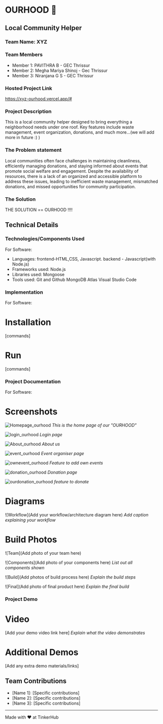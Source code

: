 

# OURHOOD  🎯


## Local Community Helper
### Team Name: XYZ


### Team Members
- Member 1: PAVITHRA B - GEC Thrissur
- Member 2: Megha Mariya Shinoj - Gec Thrissur
- Member 3: Niranjana G S - GEC Thrissur

### Hosted Project Link
https://xyz-ourhood.vercel.app/#

### Project Description
This is a local community helper designed to bring everything a neighborhood needs under one roof. Key features include waste management, event organization, donations, and much more...(we will add more in future :) )

### The Problem statement
Local communities often face challenges in maintaining cleanliness, efficiently managing donations, and staying informed about events that promote social welfare and engagement. Despite the availability of resources, there is a lack of an organized and accessible platform to address these issues, leading to inefficient waste management, mismatched donations, and missed opportunities for community participation.

### The Solution
THE SOLUTION == OURHOOD !!!!

## Technical Details
### Technologies/Components Used
For Software:
-  Languages: frontend-HTML,CSS, Javascript.
              backend - Javascript(with Node.js)
- Frameworks used: Node.js
- Libraries used: Mongoose
- Tools used:  Git and Github
               MongoDB Atlas
               Visual Studio Code


### Implementation
For Software:
# Installation
[commands]

# Run
[commands]

### Project Documentation
For Software:

# Screenshots 
![Homepage_ourhood](https://github.com/user-attachments/assets/866e109e-be91-4815-8059-80e5ad8c2cfd)
*This is the home page of our "OURHOOD"*

![login_ourhood](https://github.com/user-attachments/assets/fb789acd-8dc0-4f20-9a0b-2254e56d1bd9)
*Login page*

![About_ourhood](https://github.com/user-attachments/assets/c2b125d7-7f52-4bd4-a274-e6d35f52583f)
*About us*

![event_ourhood](https://github.com/user-attachments/assets/e8ac5bef-718f-4f1d-94e6-d3f8e5d80536)
*Event organiser page*

![ownevent_ourhood](https://github.com/user-attachments/assets/c3d15267-a2be-4b56-a082-236d38e135c2)
*Feature to add own events*

![donation_ourhood](https://github.com/user-attachments/assets/9be5c533-7e93-4fbd-82db-e59228158bc5)
*Donation page*

![ourdonation_ourhood](https://github.com/user-attachments/assets/67bd9efb-b6a3-4acf-9427-2ef9784338eb)
*feature to donate*

# Diagrams
![Workflow](Add your workflow/architecture diagram here)
*Add caption explaining your workflow*



# Build Photos
![Team](Add photo of your team here)


![Components](Add photo of your components here)
*List out all components shown*

![Build](Add photos of build process here)
*Explain the build steps*

![Final](Add photo of final product here)
*Explain the final build*

### Project Demo
# Video
[Add your demo video link here]
*Explain what the video demonstrates*

# Additional Demos
[Add any extra demo materials/links]

## Team Contributions
- [Name 1]: [Specific contributions]
- [Name 2]: [Specific contributions]
- [Name 3]: [Specific contributions]

---
Made with ❤️ at TinkerHub




